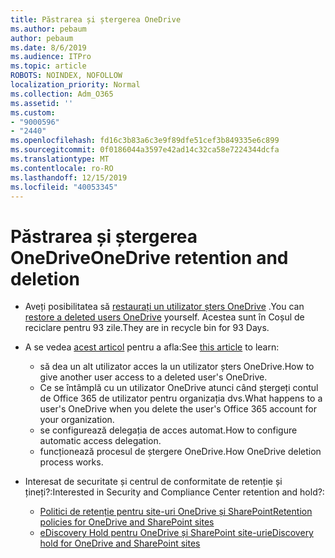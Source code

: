 ```yaml
---
title: Păstrarea și ștergerea OneDrive
ms.author: pebaum
author: pebaum
ms.date: 8/6/2019
ms.audience: ITPro
ms.topic: article
ROBOTS: NOINDEX, NOFOLLOW
localization_priority: Normal
ms.collection: Adm_O365
ms.assetid: ''
ms.custom:
- "9000596"
- "2440"
ms.openlocfilehash: fd16c3b83a6c3e9f89dfe51cef3b849335e6c899
ms.sourcegitcommit: 0f0186044a3597e42ad14c32ca58e7224344dcfa
ms.translationtype: MT
ms.contentlocale: ro-RO
ms.lasthandoff: 12/15/2019
ms.locfileid: "40053345"
---
```

# <a name="onedrive-retention-and-deletion"></a><span data-ttu-id="51245-102">Păstrarea și ștergerea OneDrive</span><span class="sxs-lookup"><span data-stu-id="51245-102">OneDrive retention and deletion</span></span>

- <span data-ttu-id="51245-103">Aveți posibilitatea să [restaurați un utilizator șters OneDrive](https://docs.microsoft.com/onedrive/restore-deleted-onedrive) .</span><span class="sxs-lookup"><span data-stu-id="51245-103">You can [restore a deleted users OneDrive](https://docs.microsoft.com/onedrive/restore-deleted-onedrive) yourself.</span></span> <span data-ttu-id="51245-104">Acestea sunt în Coșul de reciclare pentru 93 zile.</span><span class="sxs-lookup"><span data-stu-id="51245-104">They are in recycle bin for 93 Days.</span></span> 

- <span data-ttu-id="51245-105">A se vedea [acest articol](https://docs.microsoft.com/onedrive/restore-deleted-onedrive) pentru a afla:</span><span class="sxs-lookup"><span data-stu-id="51245-105">See [this article](https://docs.microsoft.com/onedrive/restore-deleted-onedrive) to learn:</span></span>
    - <span data-ttu-id="51245-106">să dea un alt utilizator acces la un utilizator șters OneDrive.</span><span class="sxs-lookup"><span data-stu-id="51245-106">How to give another user access to a deleted user's OneDrive.</span></span>
    - <span data-ttu-id="51245-107">Ce se întâmplă cu un utilizator OneDrive atunci când ștergeți contul de Office 365 de utilizator pentru organizația dvs.</span><span class="sxs-lookup"><span data-stu-id="51245-107">What happens to a user's OneDrive when you delete the user's Office 365 account for your organization.</span></span>
    - <span data-ttu-id="51245-108">se configurează delegația de acces automat.</span><span class="sxs-lookup"><span data-stu-id="51245-108">How to configure automatic access delegation.</span></span>
    - <span data-ttu-id="51245-109">funcționează procesul de ștergere OneDrive.</span><span class="sxs-lookup"><span data-stu-id="51245-109">How OneDrive deletion process works.</span></span>

- <span data-ttu-id="51245-110">Interesat de securitate și centrul de conformitate de retenție și țineți?:</span><span class="sxs-lookup"><span data-stu-id="51245-110">Interested in Security and Compliance Center retention and hold?:</span></span>
    - [<span data-ttu-id="51245-111">Politici de retenție pentru site-uri OneDrive și SharePoint</span><span class="sxs-lookup"><span data-stu-id="51245-111">Retention policies for OneDrive and SharePoint sites</span></span>](https://docs.microsoft.com/office365/securitycompliance/retention-policies?redirectSourcePath=%252farticle%252f5e377752-700d-4870-9b6d-12bfc12d2423#content-in-onedrive-accounts-and-sharepoint-sites)
    - [<span data-ttu-id="51245-112">eDiscovery Hold pentru OneDrive și SharePoint site-uri</span><span class="sxs-lookup"><span data-stu-id="51245-112">eDiscovery hold for OneDrive and SharePoint sites</span></span>](https://docs.microsoft.com/office365/securitycompliance/ediscovery-cases#step-4-place-content-locations-on-hold)



